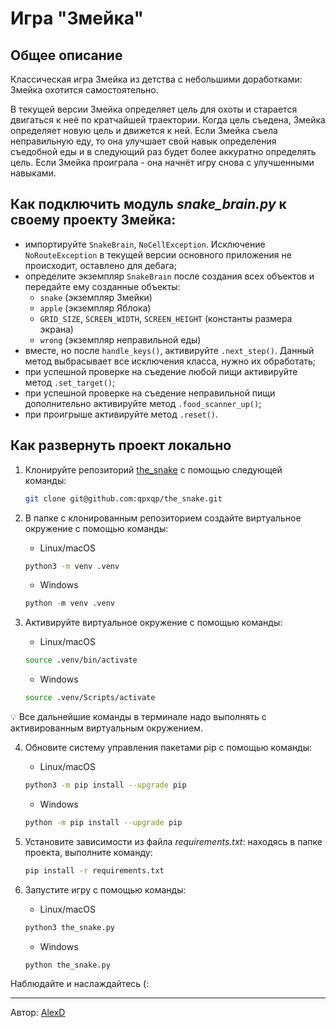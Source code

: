 # Игра "Змейка"

## Общее описание

Классическая игра Змейка из детства с небольшими доработками: Змейка
охотится самостоятельно.

В текущей версии Змейка определяет цель для охоты и старается двигаться
к неё по кратчайшей траектории. Когда цель съедена, Змейка определяет
новую цель и движется к ней. Если Змейка съела неправильную еду,
то она улучшает свой навык определения съедобной еды и в следующий раз
будет более аккуратно определять цель.
Если Змейка проиграла - она начнёт игру снова с улучшенными навыками.

## Как подключить модуль *snake_brain.py* к своему проекту Змейка:

* импортируйте `SnakeBrain`, `NoCellException`. Исключение `NoRouteException` 
в текущей версии основного приложения не происходит, оставлено
для дебага;
* определите экземпляр `SnakeBrain` после создания всех объектов и передайте ему
созданные объекты:
    - `snake` (экземпляр Змейки)
    - `apple` (экземпляр Яблока)
    - `GRID_SIZE`, `SCREEN_WIDTH`, `SCREEN_HEIGHT` (константы размера экрана)
    - `wrong` (экземпляр неправильной еды)
* вместе, но после `handle_keys()`, активируйте `.next_step()`.
Данный метод выбрасывает все исключения класса, нужно их обработать;
* при успешной проверке на съедение любой пищи активируйте метод
`.set_target()`;
* при успешной проверке на съедение неправильной пищи дополнительно активируйте
метод `.food_scanner_up()`;
* при проигрыше активируйте метод `.reset()`.

## Как развернуть проект локально

1. Клонируйте репозиторий [the_snake](https://github.com/qpxqp/the_snake)
с помощью следующей команды:

    ```bash
    git clone git@github.com:qpxqp/the_snake.git
    ```

2. В папке с клонированным репозиторием создайте виртуальное окружение с помощью команды:

    - Linux/macOS
    ```bash
    python3 -m venv .venv
    ```
    
    - Windows
    ```python
    python -m venv .venv
    ```

3. Активируйте виртуальное окружение с помощью команды:

    - Linux/macOS
    ```bash
    source .venv/bin/activate
    ```
    
    - Windows
    ```bash
    source .venv/Scripts/activate
    ```

💡 Все дальнейшие команды в терминале надо выполнять с активированным виртуальным окружением.

4. Обновите систему управления пакетами pip с помощью команды:

    - Linux/macOS
    ```bash
    python3 -m pip install --upgrade pip
    ```

    - Windows
    ```bash
    python -m pip install --upgrade pip
    ```

5. Установите зависимости из файла *requirements.txt*:
находясь в папке проекта, выполните команду:

    ```bash
    pip install -r requirements.txt
    ```

6. Запустите игру с помощью команды:

    - Linux/macOS
    ```bash
    python3 the_snake.py
    ```

    - Windows
    ```bash
    python the_snake.py
    ```

Наблюдайте и наслаждайтесь (:

---
Автор: [AlexD](https://github.com/qpxqp)